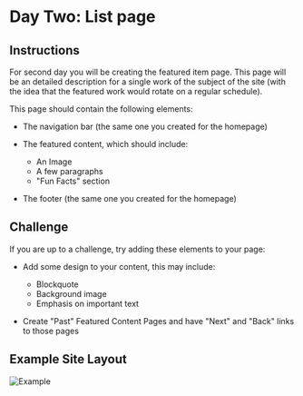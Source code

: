 # Day Two: List page

## Instructions

For second day you will be creating the featured item page. This page will be an detailed description for a single work of the subject of the site (with the idea that the featured work would rotate on a regular schedule).

This page should contain the following elements:

* The navigation bar (the same one you created for the homepage)

* The featured content, which should include:
    * An Image
    * A few paragraphs
    * "Fun Facts" section

* The footer (the same one you created for the homepage)

## Challenge

If you are up to a challenge, try adding these elements to your page:
    
* Add some design to your content, this may include:
    * Blockquote
    * Background image
    * Emphasis on important text

* Create "Past" Featured Content Pages and have "Next" and "Back" links to those pages

## Example Site Layout

![Example](./example.png)